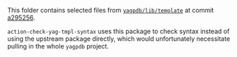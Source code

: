 This folder contains selected files from [`yagpdb/lib/template`](https://github.com/botlabs-gg/yagpdb/tree/master/lib/template) at commit [a295256](https://github.com/botlabs-gg/yagpdb/commit/a2952567be6dfeeb0655fe208ba5c223ff926956).

`action-check-yag-tmpl-syntax` uses this package to check syntax instead of using the upstream package directly, which would unfortunately necessitate pulling in the whole `yagpdb` project.
